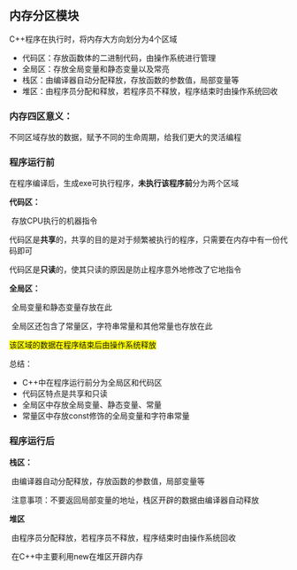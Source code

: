 ## 内存分区模块

C++程序在执行时，将内存大方向划分为4个区域

* 代码区：存放函数体的二进制代码，由操作系统进行管理
* 全局区：存放全局变量和静态变量以及常亮
* 栈区：由编译器自动分配释放，存放函数的参数值，局部变量等
* 堆区：由程序员分配和释放，若程序员不释放，程序结束时由操作系统回收



### 内存四区意义：

不同区域存放的数据，赋予不同的生命周期，给我们更大的灵活编程

### 程序运行前

在程序编译后，生成exe可执行程序，**未执行该程序前**分为两个区域

**代码区：**

​		存放CPU执行的机器指令

​		代码区是**共享**的，共享的目的是对于频繁被执行的程序，只需要在内存中有一份代码即可

​		代码区是**只读**的，使其只读的原因是防止程序意外地修改了它地指令

**全局区：**

​		全局变量和静态变量存放在此

​		全局区还包含了常量区，字符串常量和其他常量也存放在此

​		<span style="background:yellow">该区域的数据在程序结束后由操作系统释放</span>

总结：

* C++中在程序运行前分为全局区和代码区
* 代码区特点是共享和只读
* 全局区中存放全局变量、静态变量、常量
* 常量区中存放const修饰的全局变量和字符串常量

### 程序运行后

**栈区：**

​		由编译器自动分配释放，存放函数的参数值，局部变量等

​		注意事项：不要返回局部变量的地址，栈区开辟的数据由编译器自动释放

**堆区**

​		由程序员分配释放，若程序员不释放，程序结束时由操作系统回收

​		在C++中主要利用new在堆区开辟内存

